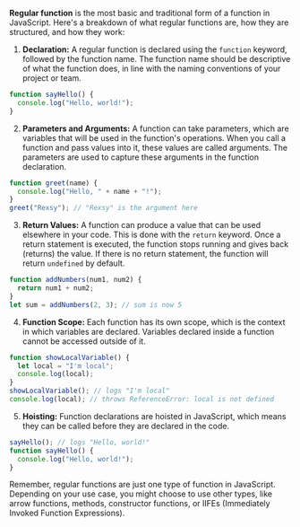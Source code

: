  **Regular function** is the most basic and traditional form of a function in JavaScript. Here's a breakdown of what regular functions are, how they are structured, and how they work:

1. **Declaration:** A regular function is declared using the `function` keyword, followed by the function name. The function name should be descriptive of what the function does, in line with the naming conventions of your project or team.

```javascript
function sayHello() {
  console.log("Hello, world!");
}
```

2. **Parameters and Arguments:** A function can take parameters, which are variables that will be used in the function's operations. When you call a function and pass values into it, these values are called arguments. The parameters are used to capture these arguments in the function declaration.

```javascript
function greet(name) {
  console.log("Hello, " + name + "!");
}
greet("Rexsy"); // "Rexsy" is the argument here
```

3. **Return Values:** A function can produce a value that can be used elsewhere in your code. This is done with the `return` keyword. Once a return statement is executed, the function stops running and gives back (returns) the value. If there is no return statement, the function will return `undefined` by default.

```javascript
function addNumbers(num1, num2) {
  return num1 + num2;
}
let sum = addNumbers(2, 3); // sum is now 5
```

4. **Function Scope:** Each function has its own scope, which is the context in which variables are declared. Variables declared inside a function cannot be accessed outside of it.

```javascript
function showLocalVariable() {
  let local = "I'm local";
  console.log(local);
}
showLocalVariable(); // logs "I'm local"
console.log(local); // throws ReferenceError: local is not defined
```

5. **Hoisting:** Function declarations are hoisted in JavaScript, which means they can be called before they are declared in the code.

```javascript
sayHello(); // logs "Hello, world!"
function sayHello() {
  console.log("Hello, world!");
}
```

Remember, regular functions are just one type of function in JavaScript. Depending on your use case, you might choose to use other types, like arrow functions, methods, constructor functions, or IIFEs (Immediately Invoked Function Expressions).